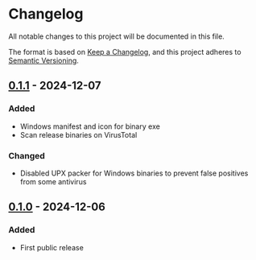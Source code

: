 # Changelog

All notable changes to this project will be documented in this file.

The format is based on [Keep a Changelog][],
and this project adheres to [Semantic Versioning][].

<!--
## Unreleased

### Added
### Changed
### Removed
-->

## [0.1.1][] - 2024-12-07

### Added

* Windows manifest and icon for binary exe
* Scan release binaries on VirusTotal

### Changed

* Disabled UPX packer for Windows binaries to prevent false
  positives from some antivirus

[0.1.1]: https://github.com/WoozyMasta/dayz-exporter/releases/tag/v0.1.1

## [0.1.0][] - 2024-12-06

### Added

* First public release

[0.1.0]: https://github.com/WoozyMasta/dayz-exporter/releases/tag/v0.1.0

<!--links-->
[Keep a Changelog]: https://keepachangelog.com/en/1.1.0/
[Semantic Versioning]: https://semver.org/spec/v2.0.0.html
